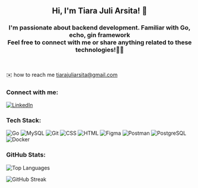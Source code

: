<h2 align="center">Hi, I'm Tiara Juli Arsita! 👋</h2>

<h3 align="center">
  I'm passionate about backend development. Familiar with Go, echo, gin framework
  <br/>Feel free to connect with me or share anything related to these technologies!👩‍💻 
</h3>
<br>
<p>
  ✉️ how to reach me <a href="mailto:tiarajuliarsita@gmail.com">tiarajuliarsita@gmail.com</a>
</p>

<h3>Connect with me:</h3>

[![LinkedIn](https://img.shields.io/badge/linkedin-%230077B5.svg?&style=for-the-badge&logo=linkedin&logoColor=white)](https://linkedin.com/in/tiarajuliarsita)

<h3>Tech Stack:</h3>
<p>
  <img src="https://img.shields.io/badge/Go-Echo%20%7C%20Gin-00ADD8?style=for-the-badge&logo=go&logoColor=white" alt="Go" />
  <img src="https://img.shields.io/badge/MySQL-00758F?style=for-the-badge&logo=mysql&logoColor=white" alt="MySQL" />
  <img src="https://img.shields.io/badge/Git-F05032?style=for-the-badge&logo=git&logoColor=white" alt="Git" />
  <img src="https://img.shields.io/badge/CSS-1572B6?style=for-the-badge&logo=css3&logoColor=white" alt="CSS" />
  <img src="https://img.shields.io/badge/HTML-E34F26?style=for-the-badge&logo=html5&logoColor=white" alt="HTML" />
  <img src="https://img.shields.io/badge/Figma-F24E1E?style=for-the-badge&logo=figma&logoColor=white" alt="Figma" />
  <img src="https://img.shields.io/badge/Postman-FF6C37?style=for-the-badge&logo=postman&logoColor=white" alt="Postman" />
  <img src="https://img.shields.io/badge/PostgreSQL-336791?style=for-the-badge&logo=postgresql&logoColor=white" alt="PostgreSQL" />
  <img src="https://img.shields.io/badge/Docker-2496ED?style=for-the-badge&logo=docker&logoColor=white" alt="Docker" />
</p>

<h3>GitHub Stats:</h3>
<p>
  <img src="https://github-readme-stats.vercel.app/api/top-langs/?username=tiarajuliarsita&theme=gotham&hide_border=false&include_all_commits=false&count_private=false&layout=compact" alt="Top Languages" /></p>
  <p>
  <img src="https://github-readme-streak-stats.herokuapp.com/?user=tiarajuliarsita&theme=blue-green&hide_border=false" alt="GitHub Streak" />
</p>

